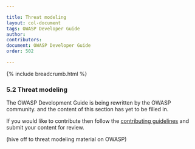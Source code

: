 ```yaml
---

title: Threat modeling
layout: col-document
tags: OWASP Developer Guide
author:
contributors:
document: OWASP Developer Guide
order: 502

---
```


{% include breadcrumb.html %}
### 5.2 Threat modeling

The OWASP Development Guide is being rewritten by the OWASP community.
and the content of this section has yet to be filled in.

If you would like to contribute then follow the 
[contributing guidelines](https://github.com/OWASP/www-project-developer-guide/blob/main/CONTRIBUTING.md)
and submit your content for review.

(hive off to threat modeling material on OWASP)
